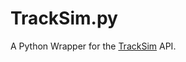# TrackSim.py

A Python Wrapper for the [TrackSim] API.

<!-- Links -->
[TrackSim]: https://tracksim.app
